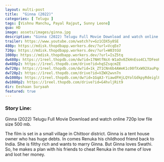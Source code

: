 ```yaml
---
layout: multi-post
title:  "Ginna (2022)"
categories: [ Telugu ]
tags: [Vishnu Manchu, Payal Rajput, Sunny Leone]
qua: HD
image: assets/images/ginna.jpg
description: "Ginna (2022) Telugu Full Movie Download and watch online 720p low file size 500 mb."
trailer: https://www.youtube.com/watch?v=Gz1CDX5y8SE
480p: https://mdisk.thopdbapp.workers.dev/?url=VcqEe7
720p: https://mdisk.thopdbapp.workers.dev/?url=W03tGU
1080p: https://mdisk.thopdbapp.workers.dev/?url=IsZ5tq
dw480p: https://1reel.thopdb.com/dw?id=17NHtfNsX-W1aOv0ZkHnEso4CLTDFeoPJ
dw480p2: https://1reel.thopdb.com/drive?id=hqSZsqcmZE
dw720p: https://1reel.thopdb.com/dw?id=1k_ZT1CNn6b4AWeK1c00fXxW92XauPqdv
dw720p2: https://1reel.thopdb.com/drive?id=VZWX2wvn7n
dw1080p: https://1reel.thopdb.com/dw?id=1GqA3-YiawdFHjLQYolGdkpyRdeiglFvk
dw1080p2: https://1reel.thopdb.com/drive?id=G4hvljRit9
dir: Eeshaan Suryaah
featured: true
---
```


### Story Line:
Ginna (2022) Telugu Full Movie Download and watch online 720p low file size 500 mb.

The film is set in a small village in Chittoor district. Ginna is a tent house owner who has huge debts. In comes Renuka his childhood friend back to India. She is filthy rich and wants to marry Ginna. But Ginna loves Swathi. So, he makes a plan with his friends to cheat Renuka in the name of love and loot her money.





